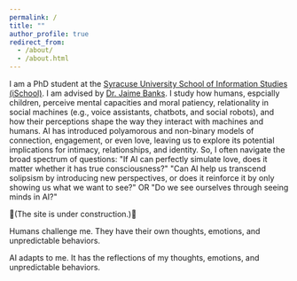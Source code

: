 ```yaml
---
permalink: /
title: ""
author_profile: true
redirect_from: 
  - /about/
  - /about.html
---
```


I am a PhD student at the [Syracuse University School of Information Studies (iSchool)](https://ischool.syr.edu/). I am advised by [Dr. Jaime Banks](https://ischool.syr.edu/jaime-banks/#Biography). I study how humans, espcially children, perceive mental capacities and moral patiency, relationality in social machines (e.g., voice assistants, chatbots, and social robots), and how their perceptions shape the way they interact with machines and humans. AI has introduced polyamorous and non-binary models of connection, engagement, or even love, leaving us to explore its potential implications for intimacy, relationships, and identity. So, I often navigate the broad spectrum of questions: "If AI can perfectly simulate love, does it matter whether it has true consciousness?" "Can AI help us transcend solipsism by introducing new perspectives, or does it reinforce it by only showing us what we want to see?" OR "Do we see ourselves through seeing minds in AI?"

🚧(The site is under construction.)🚧 



Humans challenge me. They have their own thoughts, emotions, and unpredictable behaviors.

AI adapts to me. It has the reflections of my thoughts, emotions, and unpredictable behaviors.


